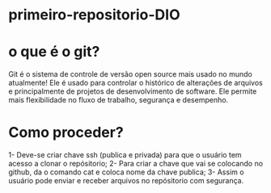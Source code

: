 # primeiro-repositorio-DIO
# o que é o git?

Git é o sistema de controle de versão open source mais usado no mundo atualmente! Ele é usado para controlar o histórico de alterações de arquivos e principalmente de projetos de desenvolvimento de software. Ele permite mais flexibilidade no fluxo de trabalho, segurança e desempenho.

# Como proceder?

1- Deve-se criar chave ssh (publica e privada) para que o usuário tem acesso a clonar o repósitorio;
2- Para criar a chave que vai se colocando no github, da o comando cat e coloca nome da chave publica;
3- Assim o usuário pode enviar e receber arquivos no repósitorio com segurança.
